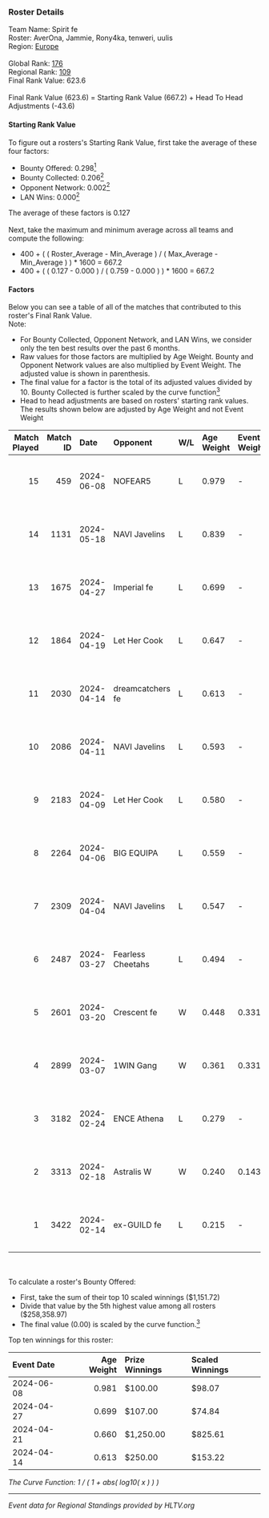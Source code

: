 ### Roster Details<br />
Team Name: Spirit fe<br />
Roster: AverOna, Jammie, Rony4ka, tenweri, uulis<br />
Region: [Europe]( ../standings_europe.md)<br />
<br />
Global Rank: [176](../standings_global.md)<br />
Regional Rank: [109]( ../standings_europe.md)<br />
Final Rank Value:  623.6<br />
<br />
Final Rank Value (623.6) = Starting Rank Value (667.2) + Head To Head Adjustments (-43.6)<br />

#### Starting Rank Value<br />
To figure out a rosters's Starting Rank Value, first take the average of these four factors:<br />
- Bounty Offered: 0.298[<sup>1</sup>](#table2)
- Bounty Collected: 0.206[<sup>2</sup>](#table1)
- Opponent Network: 0.002[<sup>2</sup>](#table1)
- LAN Wins: 0.000[<sup>2</sup>](#table1)

The average of these factors is 0.127<br />
<br />
Next, take the maximum and minimum average across all teams and compute the following:<br />
- 400 + ( ( Roster_Average - Min_Average ) / ( Max_Average - Min_Average ) ) * 1600 = 667.2
- 400 + ( ( 0.127 - 0.000 ) / ( 0.759 - 0.000 ) ) * 1600 = 667.2


#### Factors<br />
Below you can see a table of all of the matches that contributed to this roster's Final Rank Value.<br />
Note:<br />

- For Bounty Collected, Opponent Network, and LAN Wins, we consider only the ten best results over the past 6 months.
- Raw values for those factors are multiplied by Age Weight. Bounty and Opponent Network values are also multiplied by Event Weight. The adjusted value is shown in parenthesis.
- The final value for a factor is the total of its adjusted values divided by 10. Bounty Collected is further scaled by the curve function[<sup>3</sup>](#curveFunction)
- Head to head adjustments are based on rosters' starting rank values. The results shown below are adjusted by Age Weight and not Event Weight
<span id="table1"></span><br />


| Match Played | Match ID | Date       | Opponent          | W/L | Age Weight | Event Weight | Bounty Collected | Opponent Network | LAN Wins  | H2H Adj. | Roster                                   |
| -: | -: | :- | :- | :- | :- | :- | :- | :- | :- | -: | :- |
|           15 |      459 | 2024-06-08 | NOFEAR5           | L   | 0.979      | -            | -                | -                | -         |   -12.96 | AverOna, Jammie, Rony4ka, tenweri, uulis |
|           14 |     1131 | 2024-05-18 | NAVI Javelins     | L   | 0.839      | -            | -                | -                | -         |    -4.70 | AverOna, Jammie, Rony4ka, tenweri, uulis |
|           13 |     1675 | 2024-04-27 | Imperial fe       | L   | 0.699      | -            | -                | -                | -         |    -1.28 | AverOna, Jammie, Rony4ka, tenweri, uulis |
|           12 |     1864 | 2024-04-19 | Let Her Cook      | L   | 0.647      | -            | -                | -                | -         |    -2.87 | AverOna, Jammie, Rony4ka, tenweri, uulis |
|           11 |     2030 | 2024-04-14 | dreamcatchers fe  | L   | 0.613      | -            | -                | -                | -         |    -8.90 | AverOna, Jammie, Rony4ka, tenweri, uulis |
|           10 |     2086 | 2024-04-11 | NAVI Javelins     | L   | 0.593      | -            | -                | -                | -         |    -4.16 | AverOna, Jammie, Rony4ka, tenweri, uulis |
|            9 |     2183 | 2024-04-09 | Let Her Cook      | L   | 0.580      | -            | -                | -                | -         |    -2.43 | AverOna, Jammie, Rony4ka, tenweri, uulis |
|            8 |     2264 | 2024-04-06 | BIG EQUIPA        | L   | 0.559      | -            | -                | -                | -         |    -5.09 | AverOna, Jammie, Rony4ka, tenweri, uulis |
|            7 |     2309 | 2024-04-04 | NAVI Javelins     | L   | 0.547      | -            | -                | -                | -         |    -3.89 | AverOna, Jammie, Rony4ka, tenweri, uulis |
|            6 |     2487 | 2024-03-27 | Fearless Cheetahs | L   | 0.494      | -            | -                | -                | -         |    -6.62 | AverOna, Jammie, Rony4ka, tenweri, uulis |
|            5 |     2601 | 2024-03-20 | Crescent fe       | W   | 0.448      | 0.331        | 0.007 (0.001)    | 0.107 (0.016)    | 0 (0.000) |     7.38 | AverOna, Jammie, Rony4ka, tenweri, uulis |
|            4 |     2899 | 2024-03-07 | 1WIN Gang         | W   | 0.361      | 0.331        | 0.002 (0.000)    | 0.024 (0.003)    | 0 (0.000) |     5.98 | AverOna, Jammie, Rony4ka, tenweri, uulis |
|            3 |     3182 | 2024-02-24 | ENCE Athena       | L   | 0.279      | -            | -                | -                | -         |    -4.41 | AverOna, Jammie, Rony4ka, tenweri, uulis |
|            2 |     3313 | 2024-02-18 | Astralis W        | W   | 0.240      | 0.143        | 0.002 (0.000)    | 0.034 (0.001)    | 0 (0.000) |     3.51 | AverOna, Jammie, Rony4ka, tenweri, uulis |
|            1 |     3422 | 2024-02-14 | ex-GUILD fe       | L   | 0.215      | -            | -                | -                | -         |    -3.17 | AverOna, Jammie, Rony4ka, tenweri, uulis |

<br />
<span id="table2"></span><br />
To calculate a roster's Bounty Offered:<br />

- First, take the sum of their top 10 scaled winnings ($1,151.72)
- Divide that value by the 5th highest value among all rosters ($258,358.97)
- The final value (0.00) is scaled by the curve function.[<sup>3</sup>](#curveFunction)

Top ten winnings for this roster:<br />

| Event Date | Age Weight | Prize Winnings | Scaled Winnings |
| :- | -: | :- | :- |
| 2024-06-08 |      0.981 | $100.00        | $98.07          |
| 2024-04-27 |      0.699 | $107.00        | $74.84          |
| 2024-04-21 |      0.660 | $1,250.00      | $825.61         |
| 2024-04-14 |      0.613 | $250.00        | $153.22         |


<span id="curveFunction"></span>_The Curve Function: 1 / ( 1 + abs( log10( x ) ) )_<br />

---
_Event data for Regional Standings provided by HLTV.org_<br />
